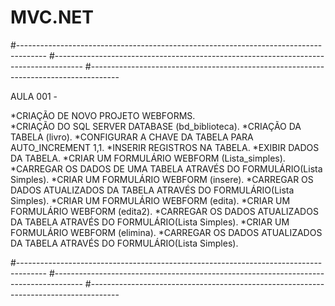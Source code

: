 # MVC.NET

#-------------------------------------------------------------------------------------
#-------------------------------------------------------------------------------------
#-------------------------------------------------------------------------------------

AULA 001 - 

*CRIAÇÃO DE NOVO PROJETO WEBFORMS.  
*CRIAÇÃO DO SQL SERVER DATABASE (bd_biblioteca).
*CRIAÇÃO DA TABELA (livro).
*CONFIGURAR A CHAVE DA TABELA PARA AUTO_INCREMENT 1,1.
*INSERIR REGISTROS NA TABELA.
*EXIBIR DADOS DA TABELA.
*CRIAR UM FORMULÁRIO WEBFORM (Lista_simples).
*CARREGAR OS DADOS DE UMA TABELA ATRAVÉS DO FORMULÁRIO(Lista Simples).
*CRIAR UM FORMULÁRIO WEBFORM (insere).
*CARREGAR OS DADOS ATUALIZADOS DA TABELA ATRAVÉS DO FORMULÁRIO(Lista Simples).
*CRIAR UM FORMULÁRIO WEBFORM (edita).
*CRIAR UM FORMULÁRIO WEBFORM (edita2).
*CARREGAR OS DADOS ATUALIZADOS DA TABELA ATRAVÉS DO FORMULÁRIO(Lista Simples).
*CRIAR UM FORMULÁRIO WEBFORM (elimina).
*CARREGAR OS DADOS ATUALIZADOS DA TABELA ATRAVÉS DO FORMULÁRIO(Lista Simples).

#-------------------------------------------------------------------------------------
#-------------------------------------------------------------------------------------
#-------------------------------------------------------------------------------------
